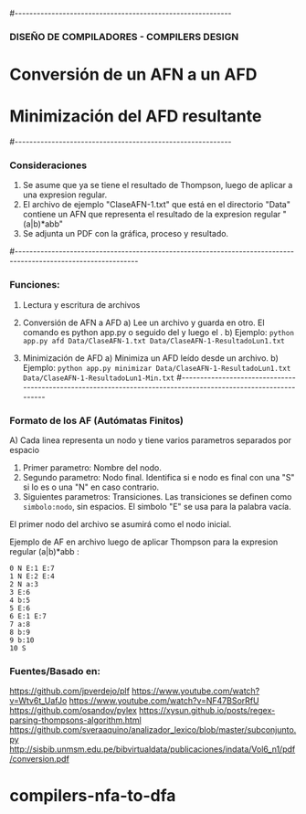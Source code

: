 #-----------------------------------------------------------
### DISEÑO DE COMPILADORES - COMPILERS DESIGN
# Conversión de un AFN a un AFD
# Minimización del AFD resultante
#-----------------------------------------------------------


### Consideraciones
1) Se asume que ya se tiene el resultado de Thompson, luego de aplicar a una expresion regular.
2) El archivo de ejemplo "ClaseAFN-1.txt" que está en el directorio "Data" contiene un AFN que representa el resultado de la expresion regular "(a|b)*abb"
3) Se adjunta un PDF con la gráfica, proceso y resultado.



#---------------------------------------------------------------------------------------------------------------
### Funciones:

1) Lectura y escritura de archivos
2) Conversión de AFN a AFD
    a) Lee un archivo y guarda en otro. El comando es python app.py <minimizar> o <afd> seguido del <archivo de origen> y luego el <destino>.
    b) Ejemplo: ```python app.py afd Data/ClaseAFN-1.txt Data/ClaseAFN-1-ResultadoLun1.txt```

3) Minimización de AFD
    a) Minimiza un AFD leído desde un archivo.
    b) Ejemplo: ```python app.py minimizar Data/ClaseAFN-1-ResultadoLun1.txt Data/ClaseAFN-1-ResultadoLun1-Min.txt```
#---------------------------------------------------------------------------------------------------------------





### Formato de los AF (Autómatas Finitos)

A) Cada linea representa un nodo y tiene varios parametros separados por espacio
  1) Primer parametro: 
        Nombre del nodo. 
  2) Segundo parametro: 
        Nodo final. Identifica si e nodo es final con una "S" si lo es o una "N" en caso contrario.
  3) Siguientes parametros: 
        Transiciones. Las transiciones se definen como ```simbolo:nodo```, sin espacios. 
        El simbolo "E" se usa para la palabra vacía.

El primer nodo del archivo se asumirá como el nodo inicial.

Ejemplo de AF en archivo luego de aplicar Thompson para la expresion regular (a|b)*abb :
```
0 N E:1 E:7
1 N E:2 E:4
2 N a:3
3 E:6
4 b:5
5 E:6
6 E:1 E:7
7 a:8
8 b:9
9 b:10
10 S
```



### Fuentes/Basado en:
https://github.com/jpverdejo/plf
https://www.youtube.com/watch?v=Wtv6t_UafJo
https://www.youtube.com/watch?v=NF47BSorRfU
https://github.com/osandov/pylex
https://xysun.github.io/posts/regex-parsing-thompsons-algorithm.html
https://github.com/sveraaquino/analizador_lexico/blob/master/subconjunto.py
http://sisbib.unmsm.edu.pe/bibvirtualdata/publicaciones/indata/Vol6_n1/pdf/conversion.pdf




# compilers-nfa-to-dfa
